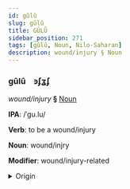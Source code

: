 ```yaml
---
id: gûlû
slug: gûlû
title: GÛLÛ
sidebar_position: 271
tags: [gûlû, Noun, Nilo-Saharan]
description: wound/injury § Noun
---
```


### gûlû&emsp;<span kind="abugida">ꜿʄʓʄ</span>

*wound/injury* **§** [Noun](../../tags/Noun)

**IPA**: /ˈgu.lu/

**Verb**: to be a wound/injury

**Noun**: wound/injry

**Modifier**: wound/injury-related

<details>
    <summary>Origin</summary>
    Songhay guuru [guːɾu]<br/>
    <em>Nilo-Saharan Language Family</em>
</details>